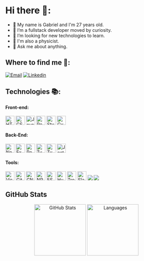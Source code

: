 # Hi there 💬:

- 👋 My name is Gabriel and I'm 27 years old.
- 🚀 I’m a fullstack developer moved by curiosity.
- 🔭 I’m looking for new technologies to learn.
- 🌌 I'm also a physicist.
- 💬 Ask me about anything.

## Where to find me 📧:

[![Email](https://img.shields.io/badge/Gmail-D14836?style=for-the-badge&logo=gmail&logoColor=white)](mailto:al2012.163.torres@gmail.com)
[![Linkedin](https://img.shields.io/badge/LinkedIn-0077B5?style=for-the-badge&logo=linkedin&logoColor=white)](https://www.linkedin.com/in/gtorres95/?locale=en_US)

## Technologies 📚:

#### Front-end:

<div>
  <img src="https://img.shields.io/badge/HTML5-E34F26?style=flat-square&logo=html5&logoColor=white" alt="HTML5" height="28px" />
  <img src="https://img.shields.io/badge/CSS3-1572B6?style=flat-square&logo=css3&logoColor=white" alt="CSS" height="28px" />
  <img src="https://img.shields.io/badge/JavaScript-F7DF1E?style=flat-square&logo=javascript&logoColor=black" alt="JavaScript" height="28px" />
  <img src="https://img.shields.io/badge/React-20232A?style=flat-square&logo=react&logoColor=61DAFB" alt="React" height="28px" />
  <img src="https://img.shields.io/badge/Styled--Components-DB7093?style=flat-square&logo=styled-components&logoColor=white" alt="Styled Components" height="28px" />
  <img src="https://img.shields.io/badge/Cypress-17202C?style=for-the-badge&logo=cypress&logoColor=white" alt="Cypress" height="28px" />
 </div>

#### Back-End:

<div>
  <img src="https://img.shields.io/badge/Node.js-43853D?style=flat-square&logo=node.js&logoColor=white" alt="Node" height="28px" />
  <img src="https://img.shields.io/badge/Express.js-404D59?style=flat-square&logo=express&logoColor=white" alt="Express" height="28px" />
  <img src="https://img.shields.io/badge/PostgreSQL-316192?style=flat-square&logo=postgresql&logoColor=white" alt="Postgres SQL" height="28px" />
  <img src="https://img.shields.io/badge/TypeScript-007ACC?style=for-the-badge&logo=typescript&logoColor=white" alt="TypeScript" height="28px" />
  <img src="https://img.shields.io/badge/TypeORM-E93524?style=for-the-badge&logo=typeorm&logoColor=3E3E3E" alt="TypeORM" height="28px" />
  <img src="https://img.shields.io/badge/Jest-C21325?style=flat-square&logo=jest&logoColor=white" alt="Jest" height="28px" />
</div>

#### Tools:

<div>
  <img src="http://img.shields.io/badge/VS%20Code-007ACC?style=flat-square&logo=visual-studio-code&logoColor=white" alt="Visual Studio Code" height="28px">
  <img src="https://img.shields.io/badge/Git-F05032?style=flat-square&logo=git&logoColor=white" alt="Git" height="28px">
  <img src="https://img.shields.io/badge/GNU_Bash-4EAA25?style=flat-square&logo=gnu-bash&logoColor=white" alt="GNU Bash" height="28px">
  <img src="https://img.shields.io/badge/NPM-FFF?style=flat-square&logo=npm" alt="NPM" height="28px">
  <img src="https://img.shields.io/badge/ESLint-7c7ce9?style=flat-square&logo=ESLint" alt="ES Lint" height="28px">
  <img src="https://img.shields.io/badge/husky-b0b0d5?style=flat-square" alt="Husky" height="28px">
  <img src="https://img.shields.io/badge/Trello-0079BF?style=flat-square&logo=trello&logoColor=white" alt="Trello" height="28px">
  <img src="https://img.shields.io/badge/Slack-4A154B?style=flat-square&logo=slack&logoColor=white" alt="Slack" height="28px">
  <img src="https://img.shields.io/badge/Vercel-000?style=for-the-badge&logo=vercel&logoColor=white">
  <img src="https://img.shields.io/badge/Heroku-430098?style=for-the-badge&logo=heroku&logoColor=white">
</div>
  
## GitHub Stats

<div align="center">
  <img src="https://github-readme-stats.vercel.app/api?username=gmtorres95&theme=tokyonight" alt="GitHub Stats" height="160px" />
  <img src="https://github-readme-stats.vercel.app/api/top-langs/?username=gmtorres95&hide=html&layout=compact&theme=tokyonight" alt="Languages" height="160px" />
</div>
